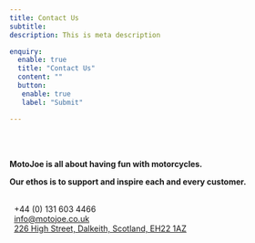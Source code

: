 ```yaml
---
title: Contact Us
subtitle: 
description: This is meta description

enquiry:
  enable: true
  title: "Contact Us"
  content: ""
  button:
   enable: true
   label: "Submit"    

---
```

<br/><br/>

**MotoJoe is all about having fun with motorcycles.**  

**Our ethos is to support and inspire each and every customer.**
<br/>
<br/>

<i class="fas fa-phone"></i>&nbsp;&nbsp;+44 (0) 131 603 4466<br/>
<i class="fas fa-envelope"></i>&nbsp;&nbsp;[info@motojoe.co.uk](mailto:info@motojoe.co.uk)<br/>
<i class="fas fa-map-marker-alt"></i>&nbsp;&nbsp;[226 High Street, Dalkeith, Scotland, EH22 1AZ](https://www.google.co.uk/maps/place/MotoJoe+Ltd/@55.8937033,-3.0765727,14.95z/data=!4m9!1m2!2m1!1smotojoe.co.uk!3m5!1s0x4887bfe1cbd8c375:0xa75b8f9ca4f372c!8m2!3d55.8967701!4d-3.0666334!15sCg1tb3Rvam9lLmNvLnVrkgEYbW90b3JjeWNsZV9yZW50YWxfYWdlbmN5)<br/>